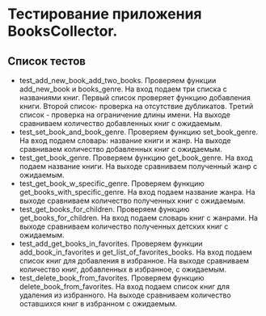 # Тестирование приложения BooksCollector.

## Список тестов
* test_add_new_book_add_two_books. Проверяем функции add_new_book и books_genre. На вход подаем три списка с названиями книг. Первый список проверяет функцию добавления книги. Второй список- проверка на отсутствие дубликатов. Третий список - проверка на ограничение длины имени. На выходе сравниваем количество добавленных книг с ожидаемым.
* test_set_book_and_book_genre. Проверяем функцию set_book_genre. На вход подаем словарь: название книги и жанр. На выходе сравниваем количество добавленных книг с ожидаемым.
* test_get_book_genre. Проверяем функцию get_book_genre. На вход подаем название книги. На выходе сравниваем полученный жанр с ожидаемым.
* test_get_book_w_specific_genre. Проверяем функцию get_books_with_specific_genre. На вход подаем название жанра. На выходе сравниваем количество полученных книг с ожидаемым.
* test_get_books_for_children. Проверяем функцию get_books_for_children. На вход подаем словарь книг с жанрами. На выходе сравниваем количество полученных детских книг с ожидаемым.
* test_add_get_books_in_favorites. Проверяем функции add_book_in_favorites и get_list_of_favorites_books. На вход подаем список книг для добавления в избранное. На выходе сравниваем количество книг, добавленных в избранное, с ожидаемым.
* test_delete_book_from_favorites. Проверяем функцию delete_book_from_favorites. На вход подаем список книг для удаления из избранного. На выходе сравниваем количество оставшихся книг в избранном с ожидаемым. 
